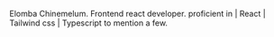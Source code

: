 Elomba Chinemelum. Frontend react developer. proficient in | React | Tailwind css | Typescript to mention a few.
